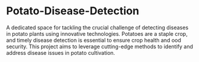 # Potato-Disease-Detection
 A dedicated space for tackling the crucial challenge of detecting diseases in potato plants using innovative technologies. Potatoes are a staple crop, and timely disease detection is essential to ensure crop health and ood security. This project aims to leverage cutting-edge methods to identify and address disease issues in potato cultivation.
